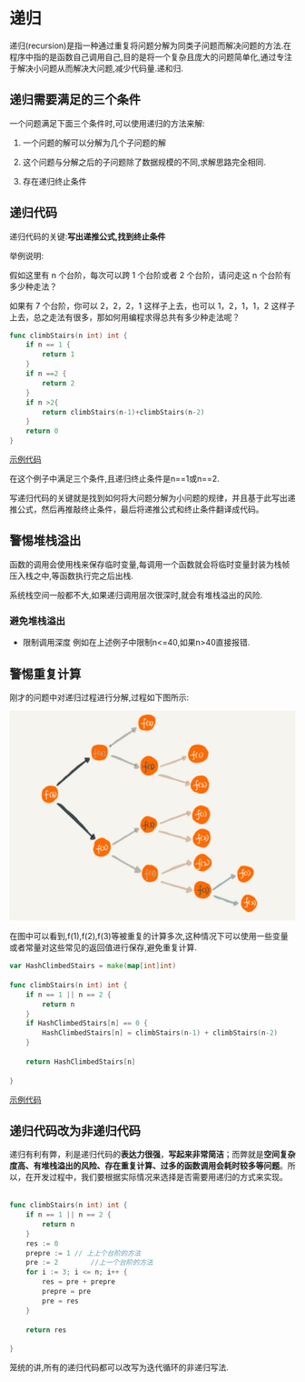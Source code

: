 # 递归

递归(recursion)是指一种通过重复将问题分解为同类子问题而解决问题的方法.在程序中指的是函数自己调用自己,目的是将一个复杂且庞大的问题简单化,通过专注于解决小问题从而解决大问题,减少代码量.递和归.

## 递归需要满足的三个条件

一个问题满足下面三个条件时,可以使用递归的方法来解:

1. 一个问题的解可以分解为几个子问题的解

2. 这个问题与分解之后的子问题除了数据规模的不同,求解思路完全相同.

3. 存在递归终止条件

## 递归代码

递归代码的关键:**写出递推公式,找到终止条件**

举例说明:

假如这里有 n 个台阶，每次可以跨 1 个台阶或者 2 个台阶，请问走这 n 个台阶有多少种走法？

如果有 7 个台阶，你可以 2，2，2，1 这样子上去，也可以 1，2，1，1，2 这样子上去，总之走法有很多，那如何用编程求得总共有多少种走法呢？

```go
func climbStairs(n int) int {
    if n == 1 {
        return 1
    }
    if n ==2 {
        return 2
    }
    if n >2{
        return climbStairs(n-1)+climbStairs(n-2)
    }
    return 0
}
```

[示例代码](climbStairs/one/main.go)

在这个例子中满足三个条件,且递归终止条件是n==1或n==2.

写递归代码的关键就是找到如何将大问题分解为小问题的规律，并且基于此写出递推公式，然后再推敲终止条件，最后将递推公式和终止条件翻译成代码。

## 警惕堆栈溢出

函数的调用会使用栈来保存临时变量,每调用一个函数就会将临时变量封装为栈帧压入栈之中,等函数执行完之后出栈.

系统栈空间一般都不大,如果递归调用层次很深时,就会有堆栈溢出的风险.

### 避免堆栈溢出

* 限制调用深度 例如在上述例子中限制n<=40,如果n>40直接报错.

## 警惕重复计算

刚才的问题中对递归过程进行分解,过程如下图所示:

![img](recursion.assets/e7e778994e90265344f6ac9da39e01bf.jpg)

在图中可以看到,f(1),f(2),f(3)等被重复的计算多次,这种情况下可以使用一些变量或者常量对这些常见的返回值进行保存,避免重复计算.

```go
var HashClimbedStairs = make(map[int]int)

func climbStairs(n int) int {
	if n == 1 || n == 2 {
		return n
	}
	if HashClimbedStairs[n] == 0 {
		HashClimbedStairs[n] = climbStairs(n-1) + climbStairs(n-2)
	}

	return HashClimbedStairs[n]

}
```

[示例代码](climbStairs/two/main.go)

## 递归代码改为非递归代码

递归有利有弊，利是递归代码的**表达力很强**，**写起来非常简洁**；而弊就是**空间复杂度高、有堆栈溢出的风险、存在重复计算、过多的函数调用会耗时较多等问题**。所以，在开发过程中，我们要根据实际情况来选择是否需要用递归的方式来实现。



```go

func climbStairs(n int) int {
	if n == 1 || n == 2 {
		return n
	}
	res := 0
	prepre := 1	// 上上个台阶的方法
	pre := 2		//上一个台阶的方法
	for i := 3; i <= n; i++ {
		res = pre + prepre 
		prepre = pre
		pre = res
	}

	return res

}

```

笼统的讲,所有的递归代码都可以改写为迭代循环的非递归写法.